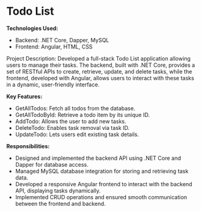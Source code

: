 # Todo List

**Technologies Used:**

- Backend: .NET Core, Dapper, MySQL <br>
- Frontend: Angular, HTML, CSS

Project Description:
Developed a full-stack Todo List application allowing users to manage their tasks. The backend, built with .NET Core, provides a set of RESTful APIs to create, retrieve, update, and delete tasks, while the frontend, developed with Angular, allows users to interact with these tasks in a dynamic, user-friendly interface.<br>

**Key Features:**

- GetAllTodos: Fetch all todos from the database.<br>
- GetAllTodoById: Retrieve a todo item by its unique ID.<br>
- AddTodo: Allows the user to add new tasks.<br>
- DeleteTodo: Enables task removal via task ID.<br>
- UpdateTodo: Lets users edit existing task details.<br>

**Responsibilities:**

- Designed and implemented the backend API using .NET Core and Dapper for database access.
- Managed MySQL database integration for storing and retrieving task data.
- Developed a responsive Angular frontend to interact with the backend API, displaying tasks dynamically.
- Implemented CRUD operations and ensured smooth communication between the frontend and backend.


